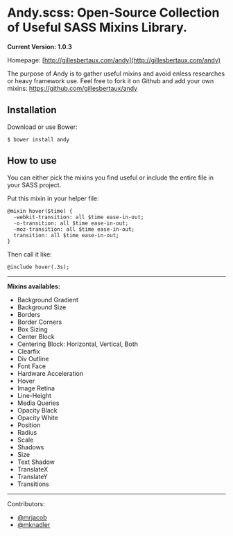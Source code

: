 # Andy.scss: Open-Source Collection of Useful SASS Mixins Library.

**Current Version: 1.0.3** 

Homepage: [http://gillesbertaux.com/andy](http://gillesbertaux.com/andy)
 
The purpose of Andy is to gather useful mixins and avoid enless researches or heavy framework use. Feel free to fork it on Github and add your own mixins: https://github.com/gillesbertaux/andy


## Installation

Download or use Bower:

```
$ bower install andy
```

## How to use

You can either pick the mixins you find useful or include the entire file in your SASS project.

Put this mixin in your helper file:

```
@mixin hover($time) {
  -webkit-transition: all $time ease-in-out;
  -o-transition: all $time ease-in-out;
  -moz-transition: all $time ease-in-out;
  transition: all $time ease-in-out;
}
```
Then call it like:

```
@include hover(.3s);
```

--------

**Mixins availables:**
  - Background Gradient
  - Background Size
  - Borders
  - Border Corners
  - Box Sizing
  - Center Block
  - Centering Block: Horizontal, Vertical, Both
  - Clearfix
  - Div Outline
  - Font Face
  - Hardware Acceleration
  - Hover
  - Image Retina
  - Line-Height
  - Media Queries
  - Opacity Black
  - Opacity White
  - Position
  - Radius
  - Scale
  - Shadows
  - Size
  - Text Shadow 
  - TranslateX
  - TranslateY
  - Transitions

--------

Contributors:
- [@mrjacob](https://github.com/mrjacob)
- [@mknadler](https://github.com/mknadler)